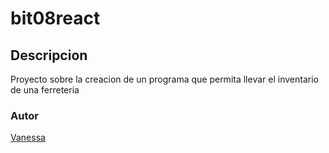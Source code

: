 # bit08react
## Descripcion
Proyecto sobre la creacion de un programa que permita llevar el inventario de una ferreteria
### Autor
[Vanessa](https://www.linkedin.com/in/vanessa-robles-silva-b6732171/)